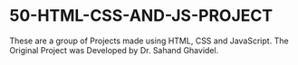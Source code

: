 # 50-HTML-CSS-AND-JS-PROJECT
These are a group of Projects made using HTML, CSS and JavaScript. The Original Project was Developed by Dr. Sahand Ghavidel.
